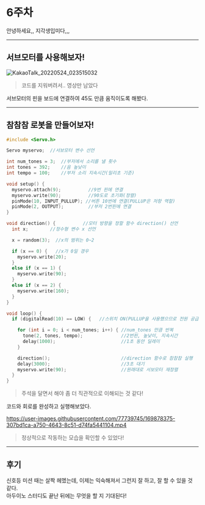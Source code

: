 # 6주차
안녕하세요,, 지각생입미다,,,

-----
## 서브모터를 사용해보자!

![KakaoTalk_20220524_023515032](https://user-images.githubusercontent.com/77739745/169878265-da3d5171-f889-40f2-8870-db91eda4af41.gif)

> 코드를 지워버려서.. 영상만 남았다

서브모터의 핀을 보드에 연결하여 45도 만큼 움직이도록 해봤다.



-----
## 참참참 로봇을 만들어보자!
```c
#include <Servo.h>

Servo myservo;  //서보모터 변수 선언

int num_tones = 3;  //부저에서 소리를 낼 횟수
int tones = 392;    //음 높낮이
int tempo = 100;    //부저 소리 지속시간(밀리초 기준)

void setup() {
  myservo.attach(9);          //9번 핀에 연결
  myservo.write(90);          //90도로 초기화(정렬)
  pinMode(10, INPUT_PULLUP); //버튼 10번에 연결(PULLUP은 저항 역할)
  pinMode(2, OUTPUT);         //부저 2번핀에 연결
}

void direction() {          //모터 방향을 정할 함수 direction() 선언
  int x;        //정수형 변수 x 선언

  x = random(3);  //x의 범위는 0~2

  if (x == 0) {   //x가 0일 경우 
    myservo.write(20);
  }
  else if (x == 1) {
    myservo.write(90);
  }
  else if (x == 2) {
    myservo.write(160);
  }
}

void loop() {
  if (digitalRead(10) == LOW) {   //스위치 ON(PULLUP을 사용했으므로 전원 공급이 반대가 됨)

    for (int i = 0; i < num_tones; i++) { //num_tones 만큼 반복
      tone(2, tones, tempo);              //2번핀, 높낮이, 지속시간
      delay(1000);                        //1초 동안 딜레이
    }

    direction();                          //direction 함수로 참참참 실행
    delay(3000);                          //3초 대기
    myservo.write(90);                    //원래대로 서보모터 재정렬
  }
}
```
> 주석을 달면서 해야 좀 더 직관적으로 이해되는 것 같다!

코드와 회로를 완성하고 실행해보았다.

https://user-images.githubusercontent.com/77739745/169878375-307bd1ca-a750-4643-8c51-d74fa5441104.mp4

> 정상적으로 작동하는 모습을 확인할 수 있었다!


-----
## 후기
신호등 미션 때는 살짝 헤멨는데, 이제는 익숙해져서 그런지 잘 하고, 잘 할 수 있을 것 같다.\
아두이노 스터디도  끝난 뒤에는 무엇을 할 지 기대된다!
